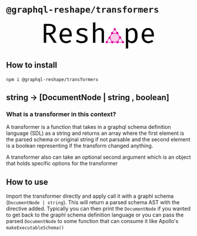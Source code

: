 # `@graphql-reshape/transformers`

<p align="center"><img src="https://github.com/zieka/graphql-reshape/raw/master/graphql-reshape-logo.svg?sanitize=true" width="300px" alt="GraphQL Reshape Logo"></p>

## How to install

```
npm i @graphql-reshape/transformers
```

## string -> [DocumentNode | string , boolean]

### What is a transformer in this context?

A transformer is a function that takes in a graphql schema definition language (SDL) as a string and returns an array where the first element is the parsed schema or original string if not parsable and the second element is a boolean representing if the transform changed anything.

A transformer also can take an optional second argument which is an object that holds specific options for the transformer

## How to use

Import the transformer directly and apply call it with a graphl schema (`DocumentNode | string`). This will return a parsed schema AST with the directive added. Typically you can then print the `DocumentNode` if you wanted to get back to the graphl schema definition language or you can pass the parsed `DocumentNode` to some function that can consume it like Apollo's `makeExecutableSchema()`
